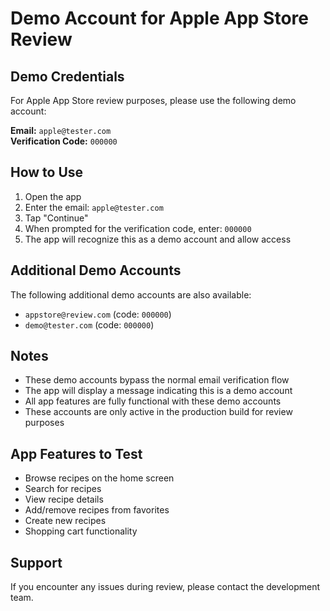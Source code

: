 # Demo Account for Apple App Store Review

## Demo Credentials

For Apple App Store review purposes, please use the following demo account:

**Email:** `apple@tester.com`  
**Verification Code:** `000000`

## How to Use

1. Open the app
2. Enter the email: `apple@tester.com`
3. Tap "Continue"
4. When prompted for the verification code, enter: `000000`
5. The app will recognize this as a demo account and allow access

## Additional Demo Accounts

The following additional demo accounts are also available:
- `appstore@review.com` (code: `000000`)
- `demo@tester.com` (code: `000000`)

## Notes

- These demo accounts bypass the normal email verification flow
- The app will display a message indicating this is a demo account
- All app features are fully functional with these demo accounts
- These accounts are only active in the production build for review purposes

## App Features to Test

- Browse recipes on the home screen
- Search for recipes
- View recipe details
- Add/remove recipes from favorites
- Create new recipes
- Shopping cart functionality

## Support

If you encounter any issues during review, please contact the development team.
